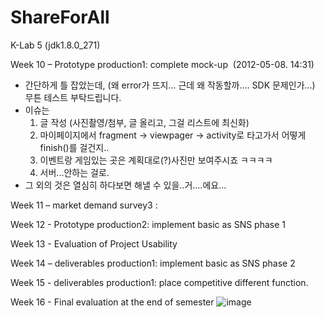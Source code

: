 # ShareForAll
K-Lab 5
(jdk1.8.0_271)

Week 10 – Prototype production1: complete mock-up 
(2012-05-08. 14:31)
- 간단하게 틀 잡았는데, (왜 error가 뜨지... 근데 왜 작동할까.... SDK 문제인가...) 무튼 테스트 부탁드립니다.
- 이슈는
  1. 글 작성 (사진촬영/첨부, 글 올리고, 그걸 리스트에 최신화)
  2. 마이페이지에서 fragment -> viewpager -> activity로 타고가서 어떻게 finish()를 걸건지..
  3. 이벤트랑 게임있는 곳은 계획대로(?)사진만 보여주시죠 ㅋㅋㅋㅋ
  4. 서버...안하는 걸로.
- 그 외의 것은 열심히 하다보면 해낼 수 있을..거....에요...

Week 11 – market demand survey3 : 

Week 12 - Prototype production2: implement basic as SNS phase 1

Week 13 - Evaluation of Project Usability

Week 14 – deliverables production1: implement basic as SNS phase 2

Week 15 - deliverables production1: place competitive different function.

Week 16 - Final evaluation at the end of semester
![image](https://user-images.githubusercontent.com/61133646/115103057-d05ca300-9f89-11eb-9821-d250883db325.png)
